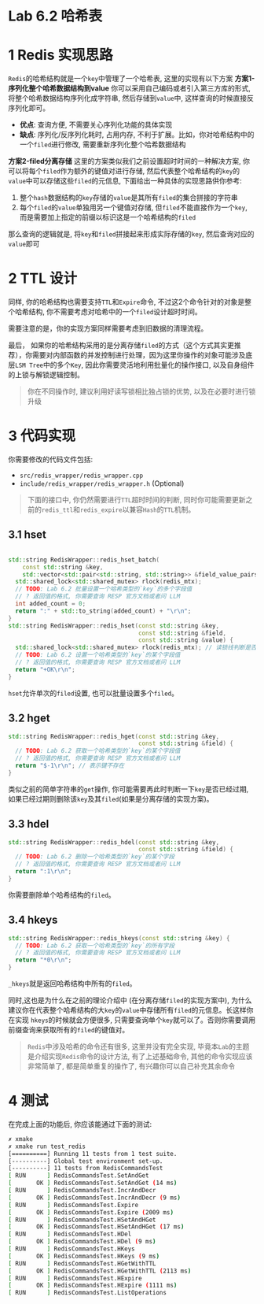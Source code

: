 # Lab 6.2 哈希表
# 1 Redis 实现思路
`Redis`的哈希结构就是一个`key`中管理了一个哈希表, 这里的实现有以下方案
**方案1-序列化整个哈希数据结构到value**
你可以采用自己编码或者引入第三方库的形式, 将整个哈希数据结构序列化成字符串, 然后存储到`value`中, 这样查询的时候直接反序列化即可。
- **优点**: 查询方便, 不需要关心序列化功能的具体实现
- **缺点**: 序列化/反序列化耗时, 占用内存, 不利于扩展。比如，你对哈希结构中的一个`filed`进行修改, 需要重新序列化整个哈希数据结构

**方案2-filed分离存储**
这里的方案类似我们之前设置超时时间的一种解决方案, 你可以将每个`filed`作为额外的键值对进行存储, 然后代表整个哈希结构的`key`的`value`中可以存储这些`filed`的元信息, 下面给出一种具体的实现思路供你参考:

1. 整个`hash`数据结构的`key`存储的`value`是其所有`filed`的集合拼接的字符串
2. 每个`filed`的`value`单独用另一个键值对存储, 但`filed`不能直接作为一个`key`, 而是需要加上指定的前缀以标识这是一个哈希结构的`filed`

那么查询的逻辑就是, 将`key`和`filed`拼接起来形成实际存储的`key`, 然后查询对应的`value`即可

# 2 TTL 设计
同样, 你的哈希结构也需要支持`TTL`和`Expire`命令, 不过这2个命令针对的对象是整个哈希结构, 你不需要考虑对哈希中的一个`filed`设计超时时间。

需要注意的是，你的实现方案同样需要考虑到旧数据的清理流程。

最后， 如果你的哈希结构采用的是分离存储`filed`的方式（这个方式其实更推荐），你需要对内部函数的并发控制进行处理，因为这里你操作的对象可能涉及底层`LSM Tree`中的多个`Key`, 因此你需要灵活地利用批量化的操作接口, 以及自身组件的上锁与解锁逻辑控制。

> 你在不同操作时, 建议利用好读写锁相比独占锁的优势, 以及在必要时进行锁升级

# 3 代码实现
你需要修改的代码文件包括:
- `src/redis_wrapper/redis_wrapper.cpp`
- `include/redis_wrapper/redis_wrapper.h` (Optional)

> 下面的接口中, 你仍然需要进行`TTL`超时时间的判断, 同时你可能需要更新之前的`redis_ttl`和`redis_expire`以兼容`Hash`的`TTL`机制。

## 3.1 hset
```cpp

std::string RedisWrapper::redis_hset_batch(
    const std::string &key,
    std::vector<std::pair<std::string, std::string>> &field_value_pairs) {
  std::shared_lock<std::shared_mutex> rlock(redis_mtx);
  // TODO: Lab 6.2 批量设置一个哈希类型的`key`的多个字段值
  // ? 返回值的格式, 你需要查询 RESP 官方文档或者问 LLM
  int added_count = 0;
  return ":" + std::to_string(added_count) + "\r\n";
}
std::string RedisWrapper::redis_hset(const std::string &key,
                                     const std::string &field,
                                     const std::string &value) {
  std::shared_lock<std::shared_mutex> rlock(redis_mtx); // 读锁线判断是否过期
  // TODO: Lab 6.2 设置一个哈希类型的`key`的某个字段值
  // ? 返回值的格式, 你需要查询 RESP 官方文档或者问 LLM
  return "+OK\r\n";
}
```

`hset`允许单次的`filed`设置, 也可以批量设置多个`filed`。

## 3.2 hget
```cpp
std::string RedisWrapper::redis_hget(const std::string &key,
                                     const std::string &field) {
  // TODO: Lab 6.2 获取一个哈希类型的`key`的某个字段值
  // ? 返回值的格式, 你需要查询 RESP 官方文档或者问 LLM
  return "$-1\r\n"; // 表示键不存在
}
```

类似之前的简单字符串的`get`操作, 你可能需要再此时判断一下`key`是否已经过期, 如果已经过期则删除该`key`及其`filed`(如果是分离存储的实现方案)。

## 3.3 hdel
```cpp
std::string RedisWrapper::redis_hdel(const std::string &key,
                                     const std::string &field) {
  // TODO: Lab 6.2 删除一个哈希类型的`key`的某个字段
  // ? 返回值的格式, 你需要查询 RESP 官方文档或者问 LLM
  return ":1\r\n";
}
```
你需要删除单个哈希结构的`filed`。

## 3.4 hkeys
```cpp
std::string RedisWrapper::redis_hkeys(const std::string &key) {
  // TODO: Lab 6.2 获取一个哈希类型的`key`的所有字段
  // ? 返回值的格式, 你需要查询 RESP 官方文档或者问 LLM
  return "*0\r\n";
}
```
`_hkeys`就是返回哈希结构中所有的`filed`。

同时,这也是为什么在之前的理论介绍中 (在分离存储`filed`的实现方案中), 为什么建议你在代表整个哈希结构的大`key`的`value`中存储所有`filed`的元信息。长这样你在实现 `hkeys`的时候就会方便很多, 只需要查询单个`key`就可以了。否则你需要调用前缀查询来获取所有的`filed`的键值对。

> `Redis`中涉及哈希的命令还有很多, 这里并没有完全实现, 毕竟本`Lab`的主题是介绍实现`Redis`命令的设计方法, 有了上述基础命令, 其他的命令实现应该非常简单了, 都是简单重复的操作了, 有兴趣你可以自己补充其余命令

# 4 测试
在完成上面的功能后, 你应该能通过下面的测试:
```bash
✗ xmake
✗ xmake run test_redis
[==========] Running 11 tests from 1 test suite.
[----------] Global test environment set-up.
[----------] 11 tests from RedisCommandsTest
[ RUN      ] RedisCommandsTest.SetAndGet
[       OK ] RedisCommandsTest.SetAndGet (14 ms)
[ RUN      ] RedisCommandsTest.IncrAndDecr
[       OK ] RedisCommandsTest.IncrAndDecr (9 ms)
[ RUN      ] RedisCommandsTest.Expire
[       OK ] RedisCommandsTest.Expire (2009 ms)
[ RUN      ] RedisCommandsTest.HSetAndHGet
[       OK ] RedisCommandsTest.HSetAndHGet (17 ms)
[ RUN      ] RedisCommandsTest.HDel
[       OK ] RedisCommandsTest.HDel (9 ms)
[ RUN      ] RedisCommandsTest.HKeys
[       OK ] RedisCommandsTest.HKeys (9 ms)
[ RUN      ] RedisCommandsTest.HGetWithTTL
[       OK ] RedisCommandsTest.HGetWithTTL (2113 ms)
[ RUN      ] RedisCommandsTest.HExpire
[       OK ] RedisCommandsTest.HExpire (1111 ms)
[ RUN      ] RedisCommandsTest.ListOperations
```
